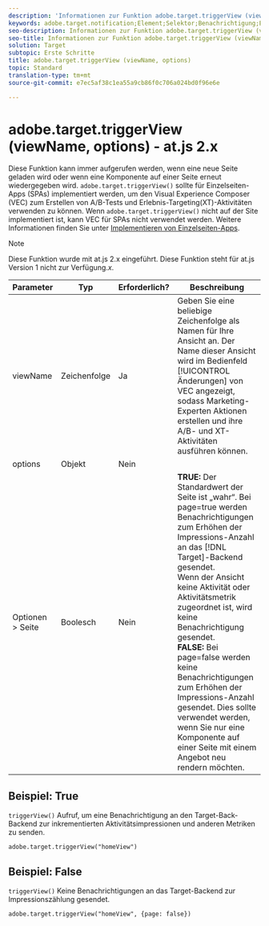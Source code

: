 ```yaml
---
description: 'Informationen zur Funktion adobe.target.triggerView (viewName, options) für at.js. '
keywords: adobe.target.notification;Element;Selektor;Benachrichtigung;Erweiterung
seo-description: Informationen zur Funktion adobe.target.triggerView (viewName, options) für die JavaScript-Bibliothek von Adobe Target at.js.
seo-title: Informationen zur Funktion adobe.target.triggerView (viewName, options) für die JavaScript-Bibliothek von Adobe Target at.js.
solution: Target
subtopic: Erste Schritte
title: adobe.target.triggerView (viewName, options)
topic: Standard
translation-type: tm+mt
source-git-commit: e7ec5af38c1ea55a9cb86f0c706a024bd0f96e6e

---
```



# adobe.target.triggerView (viewName, options) - at.js 2.x

Diese Funktion kann immer aufgerufen werden, wenn eine neue Seite geladen wird oder wenn eine Komponente auf einer Seite erneut wiedergegeben wird. `adobe.target.triggerView()` sollte für Einzelseiten-Apps (SPAs) implementiert werden, um den Visual Experience Composer (VEC) zum Erstellen von A/B-Tests und Erlebnis-Targeting(XT)-Aktivitäten verwenden zu können. Wenn `adobe.target.triggerView()` nicht auf der Site implementiert ist, kann VEC für SPAs nicht verwendet werden. Weitere Informationen finden Sie unter [Implementieren von Einzelseiten-Apps](/help/c-implementing-target/c-implementing-target-for-client-side-web/how-to-deployatjs/target-atjs-single-page-application.md).

>[!NOTE]
>
>Diese Funktion wurde mit at.js 2.x eingeführt. Diese Funktion steht für at.js Version 1 nicht zur Verfügung.*x*.

| Parameter | Typ | Erforderlich? | Beschreibung |
| --- | --- | --- | --- |
| viewName | Zeichenfolge | Ja | Geben Sie eine beliebige Zeichenfolge als Namen für Ihre Ansicht an. Der Name dieser Ansicht wird im Bedienfeld [!UICONTROL Änderungen] von VEC angezeigt, sodass Marketing-Experten Aktionen erstellen und ihre A/B- und XT-Aktivitäten ausführen können. |
| options | Objekt | Nein |  |
| Optionen &gt; Seite | Boolesch | Nein | **TRUE:** Der Standardwert der Seite ist „wahr“. Bei page=true werden Benachrichtigungen zum Erhöhen der Impressions-Anzahl an das [!DNL Target]-Backend gesendet.<br>Wenn der Ansicht keine Aktivität oder Aktivitätsmetrik zugeordnet ist, wird keine Benachrichtigung gesendet.<br>**FALSE:** Bei page=false werden keine Benachrichtigungen zum Erhöhen der Impressions-Anzahl gesendet. Dies sollte verwendet werden, wenn Sie nur eine Komponente auf einer Seite mit einem Angebot neu rendern möchten. |

## Beispiel: True

`triggerView()` Aufruf, um eine Benachrichtigung an den Target-Back-Backend zur inkrementierten Aktivitätsimpressionen und anderen Metriken zu senden.

```
adobe.target.triggerView("homeView")
```

## Beispiel: False

`triggerView()` Keine Benachrichtigungen an das Target-Backend zur Impressionszählung gesendet.

```
adobe.target.triggerView("homeView", {page: false})
```
